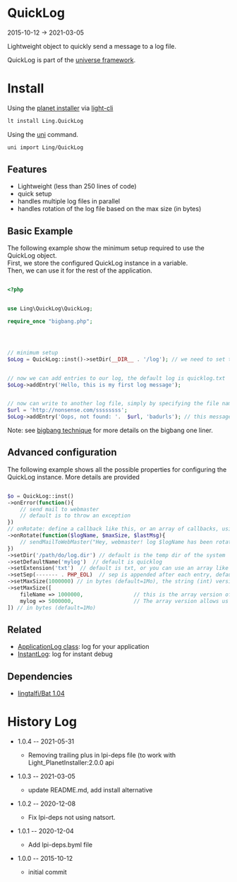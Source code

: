 QuickLog
==============
2015-10-12 -> 2021-03-05




Lightweight object to quickly send a message to a log file.


QuickLog is part of the [universe framework](https://github.com/karayabin/universe-snapshot).


Install
==========
Using the [planet installer](https://github.com/lingtalfi/Light_PlanetInstaller) via [light-cli](https://github.com/lingtalfi/Light_Cli)
```bash
lt install Ling.QuickLog
```

Using the [uni](https://github.com/lingtalfi/universe-naive-importer) command.
```bash
uni import Ling/QuickLog
```


Features
------------

 - Lightweight (less than 250 lines of code)
 - quick setup
 - handles multiple log files in parallel  
 - handles rotation of the log file based on the max size (in bytes)




Basic Example
-----------

The following example show the minimum setup required to use the QuickLog object.<br>
First, we store the configured QuickLog instance in a variable.<br>
Then, we can use it for the rest of the application.
 


```php

<?php


use Ling\QuickLog\QuickLog;

require_once "bigbang.php"; 




// minimum setup
$oLog = QuickLog::inst()->setDir(__DIR__ . '/log'); // we need to set the dir that will contain all log files


// now we can add entries to our log, the default log is quicklog.txt
$oLog->addEntry('Hello, this is my first log message');


// now can write to another log file, simply by specifying the file name as the second argument
$url = 'http://nonsense.com/ssssssss';
$oLog->addEntry('Oops, not found: '.  $url, 'badurls'); // this message will be written to the badurls.txt file
```


Note: see 
[bigbang technique](https://github.com/lingtalfi/TheScientist/blob/master/convention.portableAutoloader.eng.md)
for more details on the bigbang one liner.



Advanced configuration
-----------

The following example shows all the possible properties for configuring the QuickLog instance.
More details are provided


```php

$o = QuickLog::inst()
->onError(function(){
    // send mail to webmaster
    // default is to throw an exception
})
// onRotate: define a callback like this, or an array of callbacks, using logNames as keys, like maxSize below
->onRotate(function($logName, $maxSize, $lastMsg){
    // sendMailToWebMaster("Hey, webmaster! log $logName has been rotated (max size of $maxSize bytes was exceeded)")
})
->setDir('/path/do/log.dir') // default is the temp dir of the system
->setDefaultName('mylog')  // default is quicklog
->setExtension('txt')  // default is txt, or you can use an array like maxSize below
->setSep(------- . PHP_EOL)  // sep is appended after each entry, default is PHP_EOL, or you can use an array, like maxSize below
->setMaxSize(1000000) // in bytes (default=1Mo), the string (int) version
->setMaxSize([
    fileName => 1000000,                // this is the array version of configuring the QuickLog instance
    mylog => 5000000,                   // The array version allows us to configure properties per logName.
]) // in bytes (default=1Mo)

```





Related
------------

- [ApplicationLog class](https://github.com/lingtalfi/ApplicationLog): log for your application
- [InstantLog](https://github.com/lingtalfi/InstantLog): log for instant debug







Dependencies
------------------

- [lingtalfi/Bat 1.04](https://github.com/lingtalfi/Bat)




History Log
===============

- 1.0.4 -- 2021-05-31

    - Removing trailing plus in lpi-deps file (to work with Light_PlanetInstaller:2.0.0 api

- 1.0.3 -- 2021-03-05

    - update README.md, add install alternative

- 1.0.2 -- 2020-12-08

    - Fix lpi-deps not using natsort.

- 1.0.1 -- 2020-12-04

    - Add lpi-deps.byml file

- 1.0.0 -- 2015-10-12

    - initial commit


